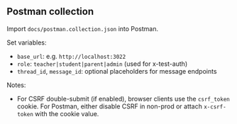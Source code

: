 ## Postman collection

Import `docs/postman.collection.json` into Postman.

Set variables:
- `base_url`: e.g. `http://localhost:3022`
- `role`: `teacher|student|parent|admin` (used for x-test-auth)
- `thread_id`, `message_id`: optional placeholders for message endpoints

Notes:
- For CSRF double-submit (if enabled), browser clients use the `csrf_token` cookie. For Postman, either disable CSRF in non-prod or attach `x-csrf-token` with the cookie value.


